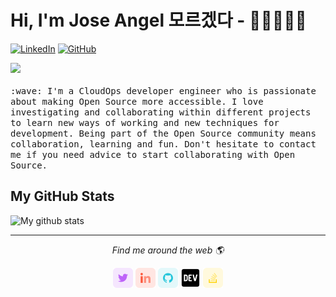 # Hi, I'm Jose Angel   모르겠다 - 🤟🏻👨🏻‍💻
<p>
<a href="https://www.linkedin.com/in/joseangelmunoz"><img src="https://img.shields.io/badge/LinkedIn--_.svg?style=social&logo=linkedin" alt="LinkedIn"></a>
<a href="https://github.com/imjoseangel"><img src="https://img.shields.io/github/followers/imjoseangel.svg?label=GitHub&style=social" alt="GitHub"></a>
</p>

<p>
  <img src="https://github.githubassets.com/images/mona-whisper.gif" width="27px">
  <br><br>
  <samp>
    :wave: I'm a CloudOps developer engineer who is passionate about making Open Source more accessible. I love investigating and collaborating within different projects to learn new ways of working and new techniques for development. Being part of the Open Source community means collaboration, learning and fun. Don't hesitate to contact me if you need advice to start collaborating with Open Source.
  </samp>
</p>

## My GitHub Stats

![My github stats](https://github-readme-stats.vercel.app/api?username=imjoseangel&show_icons=true)

<hr>
<p align="center">
  <i>Find me around the web 🌎</i>
  <p align="center">
    <a href="https://twitter.com/imjoseangel" alt="Twitter"><img src="https://github.com/imjoseangel/imjoseangel/blob/master/images/twitter.png"></a>
    <a href="https://www.linkedin.com/in/joseangelmunoz/" alt="Linkedin"><img src="https://github.com/imjoseangel/imjoseangel/blob/master/images/linkedin.png"></a>
    <a href="https://github.com/imjoseangel" alt="GitHub"><img src="https://github.com/imjoseangel/imjoseangel/blob/master/images/github.png"></a>
    <a href="https://dev.to/imjoseangel" alt="Dev"><img src="https://github.com/imjoseangel/imjoseangel/blob/master/images/dev.png"></a>
    <a href="https://stackoverflow.com/cv/imjoseangel" alt="StackOverflow"><img src="https://github.com/imjoseangel/imjoseangel/blob/master/images/stackoverflow.png"></a>
  </p>
</p>

<!--
**imjoseangel/imjoseangel** is a ✨ _special_ ✨ repository because its `README.md` (this file) appears on your GitHub profile.

Here are some ideas to get you started:

- 🔭 I’m currently working on ...
- 🌱 I’m currently learning ...
- 👯 I’m looking to collaborate on ...
- 🤔 I’m looking for help with ...
- 💬 Ask me about ...
- 📫 How to reach me: ...
- 😄 Pronouns: ...
- ⚡ Fun fact: ...

## Find me around the web 🌎:
<p>
  <samp>
- Sharing updates on <a href="https://www.linkedin.com/in/joseangelmunoz/">LinkedIn</a> 💼
<br>- Collaborating on <a href="https://github.com/imjoseangel/">GitHub</a> 🍄
  </samp>
</p>

![Contribution Stats](https://github-contribution-stats.vercel.app/api/?username=imjoseangel)
-->
